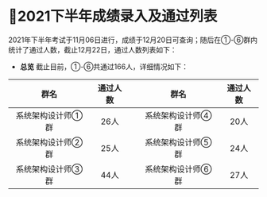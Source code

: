 ﻿# :clap:2021下半年成绩录入及通过列表

2021年下半年考试于11月06日进行，成绩于12月20日可查询；随后在①-⑥群内统计了通过人数，截止12月22日，通过人数列表如下： 

- **总览**
截止目前，①-⑥共通过166人，详细情况如下：

|        群名       | 通过人数 |   |        群名       | 通过人数 |
|:-----------------:|:--------:|---|:-----------------:|:--------:|
| 系统架构设计师①群 |   26人   |   | 系统架构设计师④群 |   20人   |
| 系统架构设计师②群 |   25人   |   | 系统架构设计师⑤群 |   24人   |
| 系统架构设计师③群 |   44人   |   | 系统架构设计师⑥群 |   27人   |


